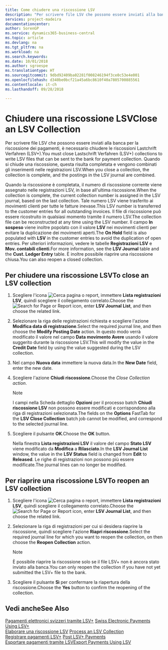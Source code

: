 ```yaml
---
title: Come chiudere una riscossione LSV
description: "Per scrivere file LSV che possono essere inviati alla banca per la riscossione dei pagamenti, è necessario chiudere le riscossioni Lastchrift Verfahren (LSV+). Quando si chiude una riscossione, questa risulta completata e vengono combinati gli inserimenti nelle registrazioni LSV."
services: project-madeira
documentationcenter: 
author: SorenGP
ms.service: dynamics365-business-central
ms.topic: article
ms.devlang: na
ms.tgt_pltfrm: na
ms.workload: na
ms.search.keywords: 
ms.date: 10/01/2018
ms.author: sgroespe
ms.translationtype: HT
ms.sourcegitcommit: 9dbd92409ba02281f008246194f3ce0c53e4e001
ms.openlocfilehash: d340be0bcf21a45a6bc8610f40a7805700885561
ms.contentlocale: it-ch
ms.lasthandoff: 09/28/2018

---
```

# <a name="close-an-lsv-collection"></a><span data-ttu-id="f63df-104">Chiudere una riscossione LSV</span><span class="sxs-lookup"><span data-stu-id="f63df-104">Close an LSV Collection</span></span>
<span data-ttu-id="f63df-105">Per scrivere file LSV che possono essere inviati alla banca per la riscossione dei pagamenti, è necessario chiudere le riscossioni Lastchrift Verfahren (LSV+).</span><span class="sxs-lookup"><span data-stu-id="f63df-105">You must close Lastschrift Verfahren (LSV+) collections to write LSV files that can be sent to the bank for payment collection.</span></span> <span data-ttu-id="f63df-106">Quando si chiude una riscossione, questa risulta completata e vengono combinati gli inserimenti nelle registrazioni LSV.</span><span class="sxs-lookup"><span data-stu-id="f63df-106">When you close a collection, the collection is complete, and the postings in the LSV journal are combined.</span></span>  

<span data-ttu-id="f63df-107">Quando la riscossione è completata, il numero di riscossione corrente viene assegnato nelle registrazioni LSV, in base all'ultima riscossione.</span><span class="sxs-lookup"><span data-stu-id="f63df-107">When the collection is complete, the current collection number is assigned in the LSV journal, based on the last collection.</span></span> <span data-ttu-id="f63df-108">Tale numero LSV viene trasferito ai movimenti clienti per tutte le fatture inevase.</span><span class="sxs-lookup"><span data-stu-id="f63df-108">This LSV number is transferred to the customer entries for all outstanding invoices.</span></span> <span data-ttu-id="f63df-109">Il file di riscossione può essere ricostruito in qualsiasi momento tramite il numero LSV.</span><span class="sxs-lookup"><span data-stu-id="f63df-109">The collection file can be reconstructed at any time using the LSV number.</span></span> <span data-ttu-id="f63df-110">Il campo **In sospeso** viene inoltre popolato con il valore **LSV** nei movimenti clienti per evitare la duplicazione dei movimenti aperti.</span><span class="sxs-lookup"><span data-stu-id="f63df-110">The **On Hold** field is also populated with **LSV** in the customer entries to avoid the duplication of open entries.</span></span> <span data-ttu-id="f63df-111">Per ulteriori informazioni, vedere le tabelle **Registrazioni LSV** e **Mov. contabili clienti**.</span><span class="sxs-lookup"><span data-stu-id="f63df-111">For more information, see the **LSV Journal** table and the **Cust. Ledger Entry** table.</span></span> <span data-ttu-id="f63df-112">È inoltre possibile riaprire una riscossione chiusa.</span><span class="sxs-lookup"><span data-stu-id="f63df-112">You can also reopen a closed collection.</span></span>  

## <a name="to-close-an-lsv-collection"></a><span data-ttu-id="f63df-113">Per chiudere una riscossione LSV</span><span class="sxs-lookup"><span data-stu-id="f63df-113">To close an LSV collection</span></span>  

1.  <span data-ttu-id="f63df-114">Scegliere l'icona ![Cerca pagina o report](../../media/ui-search/search_small.png "Cerca pagina o report"), immettere **Lista registrazioni LSV**, quindi scegliere il collegamento correlato.</span><span class="sxs-lookup"><span data-stu-id="f63df-114">Choose the ![Search for Page or Report](../../media/ui-search/search_small.png "Search for Page or Report icon") icon, enter **LSV Journal List**, and then choose the related link.</span></span>  
2.  <span data-ttu-id="f63df-115">Selezionare la riga delle registrazioni richiesta e scegliere l'azione **Modifica data di registrazione**.</span><span class="sxs-lookup"><span data-stu-id="f63df-115">Select the required journal line, and then choose the **Modify Posting Date** action.</span></span> <span data-ttu-id="f63df-116">In questo modo verrà modificato il valore nel campo **Data movimento Avere** usando il valore suggerito durante la riscossione LSV.</span><span class="sxs-lookup"><span data-stu-id="f63df-116">This will modify the value in the **Credit Date** field by using the value suggested during the LSV collection.</span></span>  
3.  <span data-ttu-id="f63df-117">Nel campo **Nuova data** immettere la nuova data.</span><span class="sxs-lookup"><span data-stu-id="f63df-117">In the **New Date** field, enter the new date.</span></span>  
4.  <span data-ttu-id="f63df-118">Scegliere l'azione **Chiudi riscossione**.</span><span class="sxs-lookup"><span data-stu-id="f63df-118">Choose the **Close Collection* action*.</span></span>  

    > [!NOTE]  
    >  <span data-ttu-id="f63df-119">I campi nella Scheda dettaglio **Opzioni** per il processo batch **Chiudi riscossione LSV** non possono essere modificati e corrispondono alla riga di registrazioni selezionata.</span><span class="sxs-lookup"><span data-stu-id="f63df-119">The fields on the **Options** FastTab for the **LSV Close Collection** batch job cannot be modified, and correspond to the selected journal line.</span></span>  

5.  <span data-ttu-id="f63df-120">Scegliere il pulsante **OK**.</span><span class="sxs-lookup"><span data-stu-id="f63df-120">Choose the **OK** button.</span></span>  

    <span data-ttu-id="f63df-121">Nella finestra **Lista registrazioni LSV** il valore del campo **Stato LSV** viene modificato da **Modifica** a **Rilasciato**.</span><span class="sxs-lookup"><span data-stu-id="f63df-121">In the **LSV Journal List** window, the value in the **LSV Status** field is changed from **Edit** to **Released**.</span></span> <span data-ttu-id="f63df-122">Le righe di registrazioni non possono più essere modificate.</span><span class="sxs-lookup"><span data-stu-id="f63df-122">The journal lines can no longer be modified.</span></span>  

## <a name="to-reopen-an-lsv-collection"></a><span data-ttu-id="f63df-123">Per riaprire una riscossione LSV</span><span class="sxs-lookup"><span data-stu-id="f63df-123">To reopen an LSV collection</span></span>  

1.  <span data-ttu-id="f63df-124">Scegliere l'icona ![Cerca pagina o report](../../media/ui-search/search_small.png "Cerca pagina o report"), immettere **Lista registrazioni LSV**, quindi scegliere il collegamento correlato.</span><span class="sxs-lookup"><span data-stu-id="f63df-124">Choose the ![Search for Page or Report](../../media/ui-search/search_small.png "Search for Page or Report icon") icon, enter **LSV Journal List**, and then choose the related link.</span></span>  
2.  <span data-ttu-id="f63df-125">Selezionare la riga di registrazioni per cui si desidera riaprire la riscossione, quindi scegliere l'azione **Riapri riscossione**.</span><span class="sxs-lookup"><span data-stu-id="f63df-125">Select the required journal line for which you want to reopen the collection, on then choose the **Reopen Collection** action.</span></span>  

    > [!NOTE]  
    >  <span data-ttu-id="f63df-126">È possibile riaprire la riscossione solo se il file LSV+ non è ancora stato inviato alla banca.</span><span class="sxs-lookup"><span data-stu-id="f63df-126">You can only reopen the collection if you have not yet submitted the LSV+ file to the bank.</span></span>  

3.  <span data-ttu-id="f63df-127">Scegliere il pulsante **Sì** per confermare la riapertura della riscossione.</span><span class="sxs-lookup"><span data-stu-id="f63df-127">Choose the **Yes** button to confirm the reopening of the collection.</span></span>  

## <a name="see-also"></a><span data-ttu-id="f63df-128">Vedi anche</span><span class="sxs-lookup"><span data-stu-id="f63df-128">See Also</span></span>  
 <span data-ttu-id="f63df-129">[Pagamenti elettronici svizzeri tramite LSV+](swiss-electronic-payments-using-lsv-.md) </span><span class="sxs-lookup"><span data-stu-id="f63df-129">[Swiss Electronic Payments Using LSV+](swiss-electronic-payments-using-lsv-.md) </span></span>  
 <span data-ttu-id="f63df-130">[Elaborare una riscossione LSV](how-to-process-an-lsv-collection.md) </span><span class="sxs-lookup"><span data-stu-id="f63df-130">[Process an LSV Collection](how-to-process-an-lsv-collection.md) </span></span>  
 <span data-ttu-id="f63df-131">[Registrare pagamenti LSV+](how-to-post-lsv-payments.md) </span><span class="sxs-lookup"><span data-stu-id="f63df-131">[Post LSV+ Payments](how-to-post-lsv-payments.md) </span></span>  
 [<span data-ttu-id="f63df-132">Esportare pagamenti tramite LSV</span><span class="sxs-lookup"><span data-stu-id="f63df-132">Export Payments Using LSV</span></span>](how-to-export-payments-using-lsv.md)

